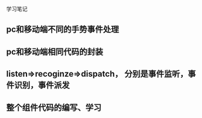 <!--
 * @Author: vivien
 * @Date: 2020-07-26 20:35:27
 * @Last Modified by: vivien
 * @LastEditTime: 2020-11-15 16:58:17
-->
学习笔记
## pc和移动端不同的手势事件处理
## pc和移动端相同代码的封装
## listen=>recoginze=>dispatch， 分别是事件监听，事件识别，事件派发
## 整个组件代码的编写、学习